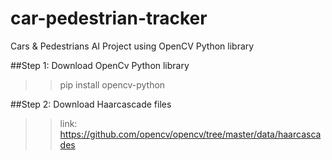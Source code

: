 # car-pedestrian-tracker
Cars &amp; Pedestrians AI Project using OpenCV Python library 

##Step 1: Download OpenCv Python library 
>>pip install opencv-python

##Step 2: Download Haarcascade files 
>> link: https://github.com/opencv/opencv/tree/master/data/haarcascades
